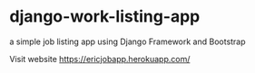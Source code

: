 # django-work-listing-app
a simple job listing app using Django Framework and Bootstrap

Visit website 
https://ericjobapp.herokuapp.com/
